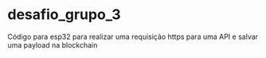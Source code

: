 # desafio_grupo_3
Código para esp32 para realizar uma requisição https para uma API e salvar uma payload na blockchain
